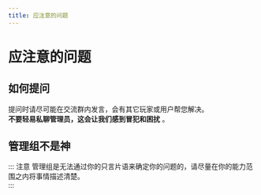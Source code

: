```yaml
---
title: 应注意的问题
---
```

# 应注意的问题


## 如何提问
提问时请尽可能在交流群内发言，会有其它玩家或用户帮您解决。  
**不要轻易私聊管理员，这会让我们感到冒犯和困扰** 。

## 管理组不是神

::: 注意 管理组是无法通过你的只言片语来确定你的问题的，请尽量在你的能力范围之内将事情描述清楚。  
:::
